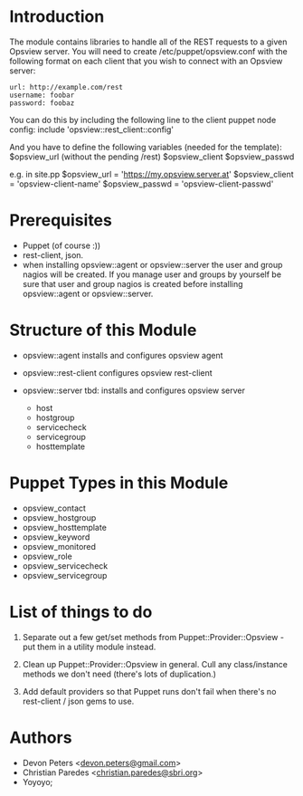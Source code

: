 Introduction
=============

The module contains libraries to handle all of the REST
requests to a given Opsview server. You will need to create
/etc/puppet/opsview.conf with the following format on each client that you wish
to connect with an Opsview server:

    url: http://example.com/rest
    username: foobar
    password: foobaz

You can do this by including the following line to the client puppet node config:
    include 'opsview::rest_client::config'

And you have to define the following variables (needed for the template):
    $opsview_url (without the pending /rest)
    $opsview_client
    $opsview_passwd

e.g. in site.pp
    $opsview_url = 'https://my.opsview.server.at'
    $opsview_client = 'opsview-client-name'
    $opsview_passwd = 'opsview-client-passwd'

Prerequisites
=============

* Puppet (of course :))
* rest-client, json.
* when installing opsview::agent or opsview::server the user and group nagios will be created. If
you manage user and groups by yourself be sure that user and group nagios is created before
installing opsview::agent or opsview::server.

Structure of this Module
========================

* opsview::agent
    installs and configures opsview agent

* opsview::rest-client
    configures opsview rest-client

* opsview::server
    tbd: installs and configures opsview server
    * host
    * hostgroup
    * servicecheck
    * servicegroup
    * hosttemplate

Puppet Types in this Module
===========================

* opsview_contact
* opsview_hostgroup
* opsview_hosttemplate
* opsview_keyword
* opsview_monitored
* opsview_role
* opsview_servicecheck
* opsview_servicegroup

List of things to do
====================

1. Separate out a few get/set methods from Puppet::Provider::Opsview - put them
in a utility module instead.

2. Clean up Puppet::Provider::Opsview in general.  Cull any class/instance
methods we don't need (there's lots of duplication.)

3. Add default providers so that Puppet runs don't fail when there's no rest-client / json gems to use.

Authors
=======

* Devon Peters &lt;devon.peters@gmail.com&gt;
* Christian Paredes &lt;christian.paredes@sbri.org&gt;
* Yoyoyo;
